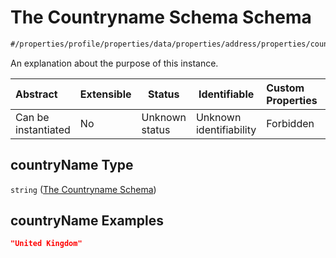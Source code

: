 # The Countryname Schema Schema

```txt
#/properties/profile/properties/data/properties/address/properties/countryName#/properties/profile/properties/data/properties/address/properties/countryName
```

An explanation about the purpose of this instance.


| Abstract            | Extensible | Status         | Identifiable            | Custom Properties | Additional Properties | Access Restrictions | Defined In                                                                                       |
| :------------------ | ---------- | -------------- | ----------------------- | :---------------- | --------------------- | ------------------- | ------------------------------------------------------------------------------------------------ |
| Can be instantiated | No         | Unknown status | Unknown identifiability | Forbidden         | Allowed               | none                | [policy_transaction.schema.json\*](../out/policy_transaction.schema.json "open original schema") |

## countryName Type

`string` ([The Countryname Schema](policy_transaction-properties-the-profile-schema-properties-the-data-schema-properties-the-address-schema-properties-the-countryname-schema.md))

## countryName Examples

```json
"United Kingdom"
```
